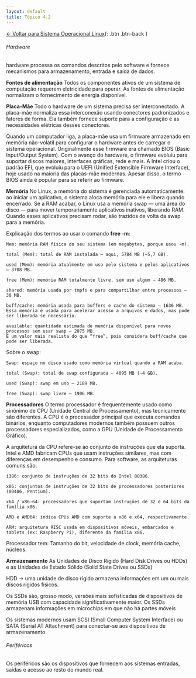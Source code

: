 ```yaml
---
layout: default 
title: Tópico 4.2
---
```


[← Voltar para Sistema Operacional Linux](/linux-essentials/01-book-lpi/Topico-04-Sistema-Operacional-Linux/){: .btn .btn-back }

###### Hardware
hardware processa os comandos descritos pelo software e fornece mecanismos para armazenamento, entrada e saída de dados.

**Fontes de alimentação**
Todos os componentes ativos de um sistema de computação requerem eletricidade para operar.
As fontes de alimentação normalizam o fornecimento de energia disponível.

**Placa-Mãe**
Todo o hardware de um sistema precisa ser interconectado. A placa-mãe normaliza essa
interconexão usando conectores padronizados e fatores de forma. Ela também fornece suporte
para a configuração e as necessidades elétricas desses conectores.

Quando um computador liga, a placa-mãe usa um firmware armazenado em memória não-volátil para configurar o hardware antes de carregar o sistema operacional. Originalmente esse firmware era chamado BIOS (Basic Input/Output System). Com o avanço do hardware, o firmware evoluiu para suportar discos maiores, interfaces gráficas, rede e mais. A Intel criou o padrão EFI, que evoluiu para o UEFI (Unified Extensible Firmware Interface), hoje usado na maioria das placas-mãe modernas. Apesar disso, o termo BIOS ainda é popular para se referir ao firmware.

**Memória**
No Linux, a memória do sistema é gerenciada automaticamente: ao iniciar um aplicativo, o sistema aloca memória para ele e libera quando encerrado. Se a RAM acabar, o Linux usa a memória swap — uma área do disco — para mover temporariamente aplicativos inativos, liberando RAM. Quando esses aplicativos precisam rodar, são trazidos de volta da swap para a memória.

Explicação dos termos ao usar o comando **free -m**:

    Mem: memória RAM física do seu sistema (em megabytes, porque usou -m).

    total (Mem): total de RAM instalada — aqui, 5784 MB (~5,7 GB).

    used (Mem): memória atualmente em uso pelo sistema e pelos aplicativos — 3708 MB.

    free (Mem): memória RAM totalmente livre, sem uso algum — 486 MB.

    shared: memória usada por tmpfs e para compartilhar entre processos — 30 MB.

    buff/cache: memória usada para buffers e cache do sistema — 1636 MB.
    Essa memória é usada para acelerar acesso a arquivos e dados, mas pode ser liberada se necessário.

    available: quantidade estimada de memória disponível para novos processos sem usar swap — 2075 MB.
    É um valor mais realista do que “free”, pois considera buff/cache que pode ser liberada.

Sobre o swap:

    Swap: espaço no disco usado como memória virtual quando a RAM acaba.

    total (Swap): total de swap configurada — 4095 MB (~4 GB).

    used (Swap): swap em uso — 2189 MB.

    free (Swap): swap livre — 1906 MB.

**Processadores**
O termo processador é frequentemente usado como sinônimo de CPU (Unidade Central de Processamento), mas tecnicamente são diferentes. A CPU é o processador principal que executa comandos binários, enquanto computadores modernos também possuem outros processadores especializados, como a GPU (Unidade de Processamento Gráfico).

A arquitetura da CPU refere-se ao conjunto de instruções que ela suporta. Intel e AMD fabricam CPUs que usam instruções similares, mas com diferenças em desempenho e consumo. Para software, as arquiteturas comuns são:

    i386: conjunto de instruções de 32 bits do Intel 80386.

    x86: conjuntos de instruções de 32 bits de processadores posteriores (80486, Pentium).

    x64 / x86-64: processadores que suportam instruções de 32 e 64 bits da família x86.

    AMD e AMD64: indica CPUs AMD com suporte a x86 e x64, respectivamente.

    ARM: arquitetura RISC usada em dispositivos móveis, embarcados e tablets (ex: Raspberry Pi), diferente da família x86.

Processador tem: Tamanho do bit, velocidade de clock, memória cache, núcleos.

**Armazenamento**
As Unidades de Disco Rígido (Hard Disk Drives ou HDDs) e as Unidades de Estado Sólido (Solid State Drives ou
SSDs)

HDD -> uma unidade de disco rígido armazena informações em um ou mais discos
rígidos físicos.

Os SSDs são, grosso modo, versões mais sofisticadas de dispositivos de memória USB com
capacidade significativamente maior. Os SSDs armazenam informações em microchips em que
não há partes móveis

Os sistemas modernos usam SCSI (Small Computer System Interface) ou SATA (Serial AT
Attachment) para conectar-se aos dispositivos de armazenamento.

###### Periféricos

Os periféricos são os dispositivos que fornecem aos sistemas entradas, saídas e acesso ao resto do mundo real.